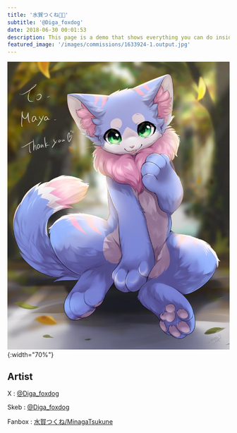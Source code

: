 ```yaml
---
title: '水賀つくね🐶🍞'
subtitle: '@Diga_foxdog'
date: 2018-06-30 00:01:53
description: This page is a demo that shows everything you can do inside portfolio and blog posts.
featured_image: '/images/commissions/1633924-1.output.jpg'
---
```


![](/images/commissions/1633924-1.output.jpg){:width="70%"}

## Artist

X : [@Diga_foxdog](https://twitter.com/Diga_foxdog)

Skeb : [@Diga_foxdog](https://skeb.jp/@Diga_foxdog)

Fanbox : [水賀つくね/MinagaTsukune](https://minagatsukune.fanbox.cc)